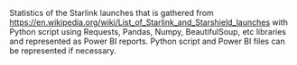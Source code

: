 Statistics of the Starlink launches that is gathered from https://en.wikipedia.org/wiki/List_of_Starlink_and_Starshield_launches with Python script using Requests, Pandas, Numpy, BeautifulSoup, etc libraries and represented as Power BI reports.
Python script and Power BI files can be represented if necessary.
